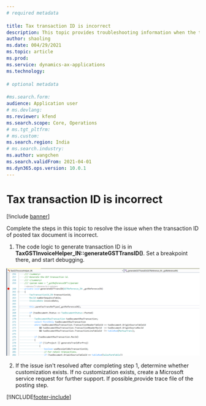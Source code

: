 ```yaml
---
# required metadata

title: Tax transaction ID is incorrect
description: This topic provides troubleshooting information when the tax transaction ID is incorrect.
author: shaoling
ms.date: 004/29/2021
ms.topic: article
ms.prod: 
ms.service: dynamics-ax-applications
ms.technology: 

# optional metadata

#ms.search.form:
audience: Application user
# ms.devlang: 
ms.reviewer: kfend
ms.search.scope: Core, Operations
# ms.tgt_pltfrm: 
# ms.custom: 
ms.search.region: India
# ms.search.industry: 
ms.author: wangchen
ms.search.validFrom: 2021-04-01
ms.dyn365.ops.version: 10.0.1
---
```




# Tax transaction ID is incorrect

[!include [banner](../includes/banner.md)]

Complete the steps in this topic to resolve the issue when the transaction ID of posted tax document is incorrect.

1. The code logic to generate transaction ID is in **TaxGSTInvoiceHelper_IN::generateGSTTransID()**. Set a breakpoint there, and start debugging.

  [![Breakpoint for debugging](./media/tax-transaction-id-incorrect-Picture2.png)](./media/tax-transaction-id-incorrect-Picture2png)

2. If the issue isn't resolved after completing step 1, determine whether customization exists. If no customization exists, create a Microsoft service request for further support. If possible,provide trace file of the posting step.

[!INCLUDE[footer-include](../../includes/footer-banner.md)]
